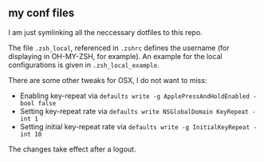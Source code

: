 ## my conf files

I am just symlinking all the neccessary dotfiles to this repo.

The file `.zsh_local`, referenced in `.zshrc` defines the username (for displaying in OH-MY-ZSH, for example).
An example for the local configurations is given in `.zsh_local_example`.

There are some other tweaks for OSX, I do not want to miss:

  - Enabling key-repeat via `defaults write -g ApplePressAndHoldEnabled -bool false`
  - Setting key-repeat rate via `defaults write NSGlobalDomain KeyRepeat -int 1`
  - Setting initial key-repeat rate via `defaults write -g InitialKeyRepeat -int 10`

The changes take effect after a logout.
